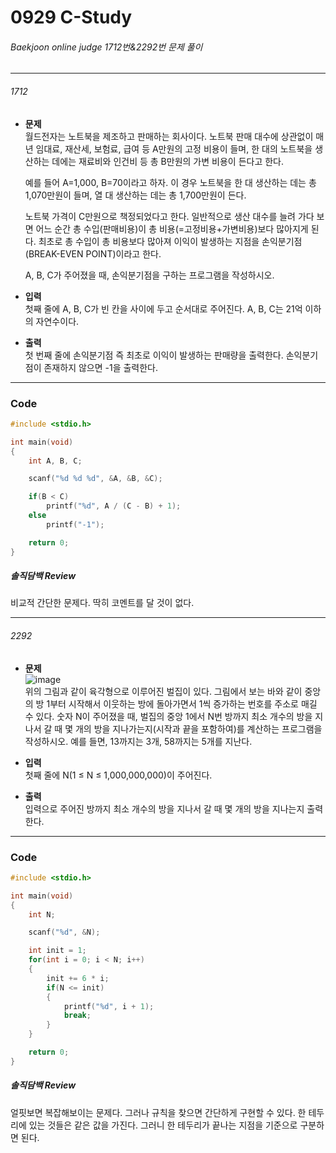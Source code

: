 # 0929 C-Study

###### Baekjoon online judge 1712번&2292번 문제 풀이 
<hr>

###### 1712

* __문제__<br>
    월드전자는 노트북을 제조하고 판매하는 회사이다. 노트북 판매 대수에 상관없이 매년 임대료, 재산세, 보험료, 급여 등 A만원의 고정 비용이 들며, 한 대의 노트북을 생산하는 데에는 재료비와 인건비 등 총 B만원의 가변 비용이 든다고 한다.

    예를 들어 A=1,000, B=70이라고 하자. 이 경우 노트북을 한 대 생산하는 데는 총 1,070만원이 들며, 열 대 생산하는 데는 총 1,700만원이 든다.

    노트북 가격이 C만원으로 책정되었다고 한다. 일반적으로 생산 대수를 늘려 가다 보면 어느 순간 총 수입(판매비용)이 총 비용(=고정비용+가변비용)보다 많아지게 된다. 최초로 총 수입이 총 비용보다 많아져 이익이 발생하는 지점을 손익분기점(BREAK-EVEN POINT)이라고 한다.

    A, B, C가 주어졌을 때, 손익분기점을 구하는 프로그램을 작성하시오.

* __입력__<br>
    첫째 줄에 A, B, C가 빈 칸을 사이에 두고 순서대로 주어진다. A, B, C는 21억 이하의 자연수이다.

* __출력__<br>
    첫 번째 줄에 손익분기점 즉 최초로 이익이 발생하는 판매량을 출력한다. 손익분기점이 존재하지 않으면 -1을 출력한다.

<hr>

### Code

```c
#include <stdio.h>

int main(void)
{
    int A, B, C;

    scanf("%d %d %d", &A, &B, &C);

    if(B < C)
        printf("%d", A / (C - B) + 1);
    else
        printf("-1");

    return 0;
}
```

##### 솔직담백 Review
비교적 간단한 문제다. 딱히 코멘트를 달 것이 없다.

<hr>

###### 2292

* __문제__<br>
![image](https://user-images.githubusercontent.com/67647794/94575269-087eeb80-02af-11eb-831f-ba9eebb9d707.png)<br>
    위의 그림과 같이 육각형으로 이루어진 벌집이 있다. 그림에서 보는 바와 같이 중앙의 방 1부터 시작해서 이웃하는 방에 돌아가면서 1씩 증가하는 번호를 주소로 매길 수 있다. 숫자 N이 주어졌을 때, 벌집의 중앙 1에서 N번 방까지 최소 개수의 방을 지나서 갈 때 몇 개의 방을 지나가는지(시작과 끝을 포함하여)를 계산하는 프로그램을 작성하시오. 예를 들면, 13까지는 3개, 58까지는 5개를 지난다.

* __입력__<br>
    첫째 줄에 N(1 ≤ N ≤ 1,000,000,000)이 주어진다.

* __출력__<br>
    입력으로 주어진 방까지 최소 개수의 방을 지나서 갈 때 몇 개의 방을 지나는지 출력한다.

<hr>

### Code

```c
#include <stdio.h>

int main(void)
{
    int N;

    scanf("%d", &N);

    int init = 1;
    for(int i = 0; i < N; i++)
    {
        init += 6 * i;
        if(N <= init)
        {
            printf("%d", i + 1);
            break;
        }
    }

    return 0;
}
```

##### 솔직담백 Review
얼핏보면 복잡해보이는 문제다. 그러나 규칙을 찾으면 간단하게 구현할 수 있다. 한 테두리에 있는 것들은 같은 값을 가진다. 그러니 한 테두리가 끝나는 지점을 기준으로 구분하면 된다. 


